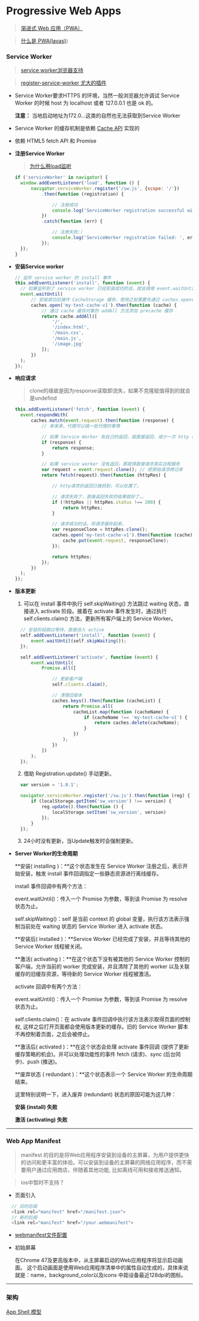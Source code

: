 # Progressive Web Apps

> [渐进式 Web 应用（PWA）](https://developer.mozilla.org/zh-CN/docs/Web/Progressive_web_apps)

> [什么是 PWA(lavas)](https://lavas.baidu.com/pwa/engage-retain-users/add-to-home-screen/introduction))

### Service Worker

> [service worker浏览器支持](https://jakearchibald.github.io/isserviceworkerready/)

> [register-service-worker 尤大的插件](https://github.com/yyx990803/register-service-worker)

+ Service Worker要求HTTPS 的环境，当然一般浏览器允许调试 Service Worker 的时候 host 为 localhost 或者 127.0.0.1 也是 ok 的。

  **注意：** 当地启动地址为172.0...这类的自然也无法获取到Service Worker

- Service Worker 的缓存机制是依赖 [Cache API](https://developer.mozilla.org/zh-CN/docs/Web/API/Cache) 实现的

+ 依赖 HTML5 fetch API 和 Promise

- **注册Service Worker**

  > [为什么用load监听](https://developers.google.com/web/fundamentals/primers/service-workers/registration)

  ```javascript
  if ('serviceWorker' in navigator) {
    window.addEventListener('load', function () {
        navigator.serviceWorker.register('/sw.js', {scope: '/'})
            .then(function (registration) {

                // 注册成功
                console.log('ServiceWorker registration successful with scope: ', registration.scope);
            })
            .catch(function (err) {

                // 注册失败:(
                console.log('ServiceWorker registration failed: ', err);
            });
    });
  }
  ```

+ **安装Service worker**
    ```javascript
    // 监听 service worker 的 install 事件
  this.addEventListener('install', function (event) {
      // 如果监听到了 service worker 已经安装成功的话，就会调用 event.waitUntil 回调函数
      event.waitUntil(
          // 安装成功后操作 CacheStorage 缓存，使用之前需要先通过 caches.open() 打开对应缓存空间。
          caches.open('my-test-cache-v1').then(function (cache) {
              // 通过 cache 缓存对象的 addAll 方法添加 precache 缓存
              return cache.addAll([
                  '/',
                  '/index.html',
                  '/main.css',
                  '/main.js',
                  '/image.jpg'
              ]);
          })
      );
  });
  ```

- **响应请求**

  > clone的缘故是因为response读取即流失，如果不克隆赋值得到的就会是undefind

  ```javascript
  this.addEventListener('fetch', function (event) {
    event.respondWith(
        caches.match(event.request).then(function (response) {
            // 来来来，代理可以搞一些代理的事情

            // 如果 Service Worker 有自己的返回，就直接返回，减少一次 http 请求
            if (response) {
                return response;
            }

            // 如果 service worker 没有返回，那就得直接请求真实远程服务
            var request = event.request.clone(); // 把原始请求拷过来
            return fetch(request).then(function (httpRes) {

                // http请求的返回已被抓到，可以处置了。

                // 请求失败了，直接返回失败的结果就好了。。
                if (!httpRes || httpRes.status !== 200) {
                    return httpRes;
                }

                // 请求成功的话，将请求缓存起来。
                var responseClone = httpRes.clone();
                caches.open('my-test-cache-v1').then(function (cache) {
                    cache.put(event.request, responseClone);
                });

                return httpRes;
            });
        })
    );
  });
  ```
+ **版本更新**
  1. 可以在 install 事件中执行 self.skipWaiting() 方法跳过 waiting 状态，直接进入 activate 阶段。接着在 activate 事件发生时，通过执行 self.clients.claim() 方法，更新所有客户端上的 Service Worker。

  ```javascript
    // 安装阶段跳过等待，直接进入 active
    self.addEventListener('install', function (event) {
        event.waitUntil(self.skipWaiting());
    });

    self.addEventListener('activate', function (event) {
        event.waitUntil(
            Promise.all([

                // 更新客户端
                self.clients.claim(),

                // 清理旧版本
                caches.keys().then(function (cacheList) {
                    return Promise.all(
                        cacheList.map(function (cacheName) {
                            if (cacheName !== 'my-test-cache-v1') {
                                return caches.delete(cacheName);
                            }
                        })
                    );
                })
            ])
        );
    });
  ```
  2. 借助 Registration.update() 手动更新。

  ```javascript
    var version = '1.0.1';

    navigator.serviceWorker.register('/sw.js').then(function (reg) {
        if (localStorage.getItem('sw_version') !== version) {
            reg.update().then(function () {
                localStorage.setItem('sw_version', version)
            });
        }
    });
  ```
  3. 24小时没有更新，当Update触发时会强制更新。

- **Server Worker的生命周期**

  **安装( installing )：**这个状态发生在 Service Worker 注册之后，表示开始安装，触发 install 事件回调指定一些静态资源进行离线缓存。

  install 事件回调中有两个方法：

  event.waitUntil()：传入一个 Promise 为参数，等到该 Promise 为 resolve 状态为止。

  self.skipWaiting()：self 是当前 context 的 global 变量，执行该方法表示强制当前处在 waiting 状态的 Service Worker 进入 activate 状态。

  **安装后( installed )：**Service Worker 已经完成了安装，并且等待其他的 Service Worker 线程被关闭。

  **激活( activating )：**在这个状态下没有被其他的 Service Worker 控制的客户端，允许当前的 worker 完成安装，并且清除了其他的 worker 以及关联缓存的旧缓存资源，等待新的 Service Worker 线程被激活。

  activate 回调中有两个方法：

  event.waitUntil()：传入一个 Promise 为参数，等到该 Promise 为 resolve 状态为止。

  self.clients.claim()：在 activate 事件回调中执行该方法表示取得页面的控制权, 这样之后打开页面都会使用版本更新的缓存。旧的 Service Worker 脚本不再控制着页面，之后会被停止。

  **激活后( activated )：**在这个状态会处理 activate 事件回调 (提供了更新缓存策略的机会)。并可以处理功能性的事件 fetch (请求)、sync (后台同步)、push (推送)。

  **废弃状态 ( redundant )：**这个状态表示一个 Service Worker 的生命周期结束。

  这里特别说明一下，进入废弃 (redundant) 状态的原因可能为这几种：

  **安装 (install) 失败**

  **激活 (activating) 失败**

---

### Web App Manifest

>manifest 的目的是将Web应用程序安装到设备的主屏幕，为用户提供更快的访问和更丰富的体验。可以安装到设备的主屏幕的网络应用程序，而不需要用户通过应用商店，伴随着其他功能, 比如离线可用和接收推送通知。

>ios中暂时不支持？

+ 页面引入

```javascript
  // 旧的后缀
  <link rel="manifest" href="/manifest.json">
  // 新的后缀
  <link rel="manifest" href="/your.webmanifest">
```

- [webmanifest文件配置](https://developer.mozilla.org/zh-CN/docs/Web/Manifest)

+ 初始屏幕

  在Chrome 47及更高版本中，从主屏幕启动的Web应用程序将显示启动画面。 这个启动画面是使用Web应用程序清单中的属性自动生成的，具体来说就是：name，background_color以及icons 中距设备最近128dpi的图标。

---

### 架构

[App Shell 模型](https://developers.google.cn/web/fundamentals/architecture/app-shell)
